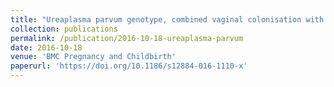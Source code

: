 ```yaml
---
title: "Ureaplasma parvum genotype, combined vaginal colonisation with Candida albicans, and spontaneous preterm birth in an Australian cohort of pregnant women"
collection: publications
permalink: /publication/2016-10-18-ureaplasma-parvum
date: 2016-10-18
venue: 'BMC Pregnancy and Childbirth'
paperurl: 'https://doi.org/10.1186/s12884-016-1110-x'
---
```

